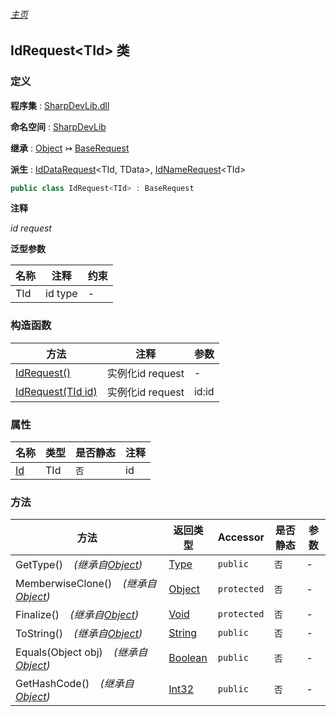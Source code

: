 ###### [主页](./Index.md "主页")

## IdRequest\<TId\> 类

### 定义

**程序集** : [SharpDevLib.dll](./SharpDevLib.assembly.md "SharpDevLib.dll")

**命名空间** : [SharpDevLib](./SharpDevLib.namespace.md "SharpDevLib")

**继承** : [Object](https://learn.microsoft.com/en-us/dotnet/api/system.object "Object") ↣ [BaseRequest](./SharpDevLib.BaseRequest.md "BaseRequest")

**派生** : [IdDataRequest](./SharpDevLib.IdDataRequest.2.md "IdDataRequest")\<TId, TData\>, [IdNameRequest](./SharpDevLib.IdNameRequest.1.md "IdNameRequest")\<TId\>

``` csharp
public class IdRequest<TId> : BaseRequest
```

**注释**

*id request*


**泛型参数**

|名称|注释|约束|
|---|---|---|
|TId|id type|-|




### 构造函数

|方法|注释|参数|
|---|---|---|
|[IdRequest()](./SharpDevLib.IdRequest.1.ctor.IdRequest.md "IdRequest()")|实例化id request|-|
|[IdRequest(TId id)](./SharpDevLib.IdRequest.1.ctor.IdRequest.TId.md "IdRequest(TId id)")|实例化id request|id:id|


### 属性

|名称|类型|是否静态|注释|
|---|---|---|---|
|[Id](./SharpDevLib.IdRequest.1.Id.md "Id")|TId|`否`|id|


### 方法

|方法|返回类型|Accessor|是否静态|参数|
|---|---|---|---|---|
|GetType()&nbsp;&nbsp;&nbsp;&nbsp;*(继承自[Object](https://learn.microsoft.com/en-us/dotnet/api/system.object "Object"))*|[Type](https://learn.microsoft.com/en-us/dotnet/api/system.type "Type")|`public`|`否`|-|
|MemberwiseClone()&nbsp;&nbsp;&nbsp;&nbsp;*(继承自[Object](https://learn.microsoft.com/en-us/dotnet/api/system.object "Object"))*|[Object](https://learn.microsoft.com/en-us/dotnet/api/system.object "Object")|`protected`|`否`|-|
|Finalize()&nbsp;&nbsp;&nbsp;&nbsp;*(继承自[Object](https://learn.microsoft.com/en-us/dotnet/api/system.object "Object"))*|[Void](https://learn.microsoft.com/en-us/dotnet/api/system.void "Void")|`protected`|`否`|-|
|ToString()&nbsp;&nbsp;&nbsp;&nbsp;*(继承自[Object](https://learn.microsoft.com/en-us/dotnet/api/system.object "Object"))*|[String](https://learn.microsoft.com/en-us/dotnet/api/system.string "String")|`public`|`否`|-|
|Equals(Object obj)&nbsp;&nbsp;&nbsp;&nbsp;*(继承自[Object](https://learn.microsoft.com/en-us/dotnet/api/system.object "Object"))*|[Boolean](https://learn.microsoft.com/en-us/dotnet/api/system.boolean "Boolean")|`public`|`否`|-|
|GetHashCode()&nbsp;&nbsp;&nbsp;&nbsp;*(继承自[Object](https://learn.microsoft.com/en-us/dotnet/api/system.object "Object"))*|[Int32](https://learn.microsoft.com/en-us/dotnet/api/system.int32 "Int32")|`public`|`否`|-|


